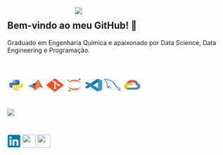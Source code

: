 <img align='right' src="https://cdn-images-1.medium.com/max/1000/1*YvjiMUC_W8M6ungBCunuwg.png" width="350">

## Bem-vindo ao meu GitHub! 👋

Graduado em Engenharia Química e apaixonado por Data Science, Data Engineering e Programação.

#

<div style="display: inline_block"><br>
  <img align="center" alt="Jeff-Python" height="30" width="40" src="https://raw.githubusercontent.com/devicons/devicon/master/icons/python/python-original.svg">
  <img align="center" alt="Jeff-Matlab" height="30" width="40" src="https://raw.githubusercontent.com/devicons/devicon/master/icons/matlab/matlab-original.svg">
  <img align="center" alt="Jeff-Git" height="30" width="40" src="https://raw.githubusercontent.com/devicons/devicon/master/icons/git/git-original.svg">
  <img align="center" alt="Jeff-Jupyter" height="30" width="40" src="https://raw.githubusercontent.com/devicons/devicon/master/icons/jupyter/jupyter-original.svg">
  <img align="center" alt="Jeff-VSCode" height="30" width="40" src="https://raw.githubusercontent.com/devicons/devicon/master/icons/vscode/vscode-original.svg">
  <img align="center" alt="Jeff-MySQL" height="30" width="40" src="https://raw.githubusercontent.com/devicons/devicon/master/icons/mysql/mysql-original.svg">
  <img align="center" alt="Jeff-GCP" height="30" width="40" src="https://raw.githubusercontent.com/devicons/devicon/master/icons/googlecloud/googlecloud-original.svg">
</div>

#

<div>
<a href="https://github.com/jeffersonverissimo">
<img height="180em" src="https://github-readme-stats.vercel.app/api?username=jeffersonverissimo&show_icons=true&theme=graywhite&include_all_commits=true&count_private=true"/>
<div>
  
#
  
<div>
  <a href="https://www.linkedin.com/in/jeffersonverissimo/" target="_blank"><img height="30" width="30" src="https://raw.githubusercontent.com/devicons/devicon/master/icons/linkedin/linkedin-original.svg" target="_blank"></a>
  <a href="https://jeffersonverissimo.medium.com/" target="_blank"><img height="30" width="30" src="https://upload.wikimedia.org/wikipedia/commons/thumb/e/ec/Medium_logo_Monogram.svg/1200px-Medium_logo_Monogram.svg.png"></a>
  <a href="https://www.instagram.com/jeffverissimo_/" target="_blank"><img height="30" width="30" src="https://upload.wikimedia.org/wikipedia/commons/thumb/9/96/Instagram.svg/1200px-Instagram.svg.png"></a>
</div>
